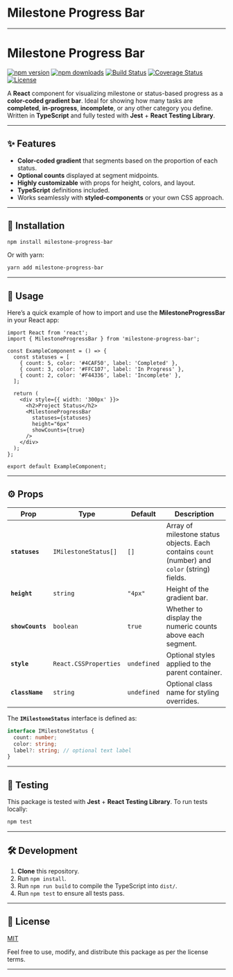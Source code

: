 # Milestone Progress Bar

---

# Milestone Progress Bar

[![npm version][npm-image]][npm-url]
[![npm downloads][npm-downloads-image]][npm-url]
[![Build Status][build-image]][build-url]
[![Coverage Status][coverage-image]][coverage-url]
[![License][license-image]][license-url]

A **React** component for visualizing milestone or status-based progress as a **color-coded gradient bar**. Ideal for showing how many tasks are **completed**, **in-progress**, **incomplete**, or any other category you define. Written in **TypeScript** and fully tested with **Jest** + **React Testing Library**.

---

## ✨ Features
- **Color-coded gradient** that segments based on the proportion of each status.
- **Optional counts** displayed at segment midpoints.
- **Highly customizable** with props for height, colors, and layout.
- **TypeScript** definitions included.
- Works seamlessly with **styled-components** or your own CSS approach.

---

## 🚀 Installation

```bash
npm install milestone-progress-bar
```

Or with yarn:

```bash
yarn add milestone-progress-bar
```

---

## 🧩 Usage

Here’s a quick example of how to import and use the **MilestoneProgressBar** in your React app:

```tsx
import React from 'react';
import { MilestoneProgressBar } from 'milestone-progress-bar';

const ExampleComponent = () => {
  const statuses = [
    { count: 5, color: '#4CAF50', label: 'Completed' },
    { count: 3, color: '#FFC107', label: 'In Progress' },
    { count: 2, color: '#F44336', label: 'Incomplete' },
  ];

  return (
    <div style={{ width: '300px' }}>
      <h2>Project Status</h2>
      <MilestoneProgressBar 
        statuses={statuses}
        height="6px"
        showCounts={true}
      />
    </div>
  );
};

export default ExampleComponent;
```

---

## ⚙️ Props

| Prop             | Type                          | Default    | Description                                                                                      |
|------------------|-------------------------------|------------|--------------------------------------------------------------------------------------------------|
| **`statuses`**   | `IMilestoneStatus[]`         | `[]`       | Array of milestone status objects. Each contains `count` (number) and `color` (string) fields.   |
| **`height`**     | `string`                     | `"4px"`    | Height of the gradient bar.                                                                      |
| **`showCounts`** | `boolean`                    | `true`     | Whether to display the numeric counts above each segment.                                        |
| **`style`**      | `React.CSSProperties`        | `undefined`| Optional styles applied to the parent container.                                                 |
| **`className`**  | `string`                     | `undefined`| Optional class name for styling overrides.                                                       |

The **`IMilestoneStatus`** interface is defined as:

```ts
interface IMilestoneStatus {
  count: number;
  color: string;
  label?: string; // optional text label
}
```

---

## 🧪 Testing

This package is tested with **Jest** + **React Testing Library**. To run tests locally:

```bash
npm test
```

---

## 🛠 Development

1. **Clone** this repository.  
2. Run `npm install`.  
3. Run `npm run build` to compile the TypeScript into `dist/`.  
4. Run `npm test` to ensure all tests pass.

---

## 📄 License

[MIT](LICENSE)

Feel free to use, modify, and distribute this package as per the license terms.

---

[npm-image]: https://img.shields.io/npm/v/my-milestone-progress-bar.svg?style=flat-square
[npm-url]: https://www.npmjs.com/package/my-milestone-progress-bar

[npm-downloads-image]: https://img.shields.io/npm/dm/my-milestone-progress-bar.svg?style=flat-square

[build-image]: https://img.shields.io/github/actions/workflow/status/yourusername/my-milestone-progress-bar/ci.yml?style=flat-square
[build-url]: https://github.com/yourusername/my-milestone-progress-bar/actions

[coverage-image]: https://img.shields.io/coveralls/github/yourusername/my-milestone-progress-bar?style=flat-square
[coverage-url]: https://coveralls.io/github/yourusername/my-milestone-progress-bar

[license-image]: https://img.shields.io/badge/License-MIT-green.svg?style=flat-square
[license-url]: https://github.com/yourusername/my-milestone-progress-bar/blob/master/LICENSE
